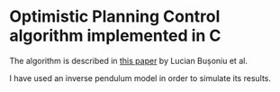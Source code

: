 # Optimistic Planning Control algorithm implemented in C

 The algorithm is described in [this paper](http://busoniu.net/files/papers/tac16.pdf) by Lucian Bușoniu et al. 

 I have used an inverse pendulum model in order to simulate its results.